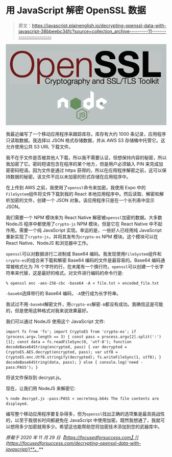 # 用 JavaScript 解密 OpenSSL 数据

> 原文：<https://javascript.plainenglish.io/decrypting-openssl-data-with-javascript-38bbeebc34fc?source=collection_archive---------11----------------------->

![](img/e93b3658f8182eac38f564bfedf1387a.png)

我最近编写了一个移动应用程序来跟踪库存。库存有大约 1000 条记录，应用程序只读取数据。我选择以 JSON 格式存储数据，并从 AWS S3 存储桶中托管它。这允许使用公共 S3 URL 下载文件。

我不在乎文件是否被其他人下载，所以我不需要认证，但想保持内容的秘密，所以我加密了它。密码短语包含在程序的某个地方，但是用户必须输入 PIN 来完成加密密码短语。因为文件是通过 https 获得的，所以在应用程序解密之前，这可以保持数据的秘密。该文件不应以未加密的形式存储在应用程序中。

在上传到 AWS 之前，我使用了`openssl`命令来加密。我使用 Expo 中的`FileSystem`组件将文件下载到我的 React 本地应用程序中。然后读取、解密和解析加密的文件，创建一个 JSON 对象。该应用程序只是在一个长列表中显示 JSON。

我们需要一个 NPM 模块来为 React Native 解密被`openssl`加密的数据。大多数 NodeJS 程序中都使用了`crypto-js` NPM 模块，但是它在 React Native 中不起作用。需要一个纯 JavaScript 实现。幸运的是，一些好人已经用纯 JavaScript 重新实现了`crypto-js`，并将其发布为`crypto-es` NPM 模块。这个模块可以在 React Native、NodeJS 和浏览器中工作。

`openssl`可以对数据进行二进制或 Base64 编码。我发现使用`FileSystem`组件和`crypto-es`的组合来下载和解密 Base64 编码的文件是最容易的。Base64 编码通常被格式化为 76 个字符的行，在末尾有一个换行符。`openssl`可以创建一个长字符串来代替，这是最好的格式。对文件进行编码的命令行是:

```
% openssl enc -aes-256-cbc -base64 -A < file.txt > encoded_file.txt
```

`-base64`选择带行的 Base64 编码，`-A`使行成为长字符串。

我试过不用`-base64`解密文件，用`crypto-es`解密`-A`都没有成功。我确信这是可能的，但是使用这种格式对我来说效果最好。

我们可以通过 NodeJS 使用这个 JavaScript 文件:

```
import fs from 'fs'; import CryptoES from 'crypto-es'; if (process.argv.length == 3) { const pass = process.argv[2].split(':')[1]; const data = fs.readFileSync(0, 'utf-8'); function decodeBase64String(encrypted, pass) { var decrypted = CryptoES.AES.decrypt(encrypted, pass); var utf8 = CryptoES.enc.Utf8.stringify(decrypted); fs.writeFileSync(1, utf8); } decodeBase64String(data, pass); } else { console.log('need -pass:PASS'); }
```

将该文件保存到 decrypt.js。

现在，让我们用 NodeJS 来解密它:

```
% node decrypt.js -pass:PASS < secretmsg.b64s The file contents are displayed.
```

编写整个移动应用程序要复杂得多，但为`openssl`找出正确的选项集是最具挑战性的，以至于我很长时间都避免在 JavaScript 中使用加密。既然我想通了，我就可以想用多少加密就用多少。希望这也能帮助您将加密技术添加到您的武器库中。

*原载于 2020 年 11 月 29 日【https://focusedforsuccess.com】[](https://focusedforsuccess.com/decrypting-openssl-data-with-javascript/)**。***